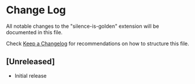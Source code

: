 # Change Log

All notable changes to the "silence-is-golden" extension will be documented in this file.

Check [Keep a Changelog](http://keepachangelog.com/) for recommendations on how to structure this file.

## [Unreleased]

- Initial release